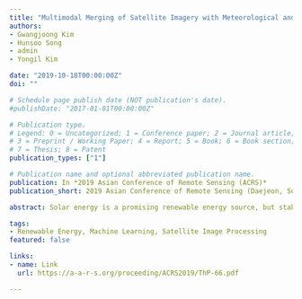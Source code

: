 ```yaml
---
title: "Multimodal Merging of Satellite Imagery with Meteorological and Power Plant Data in Deep Convolutional Neural Network for Short-Term Solar Energy Prediction"
authors:
- Gwangjoong Kim
- Hunsoo Song
- admin
- Yongil Kim

date: "2019-10-18T00:00:00Z"
doi: ""

# Schedule page publish date (NOT publication's date).
#publishDate: "2017-01-01T00:00:00Z"

# Publication type.
# Legend: 0 = Uncategorized; 1 = Conference paper; 2 = Journal article;
# 3 = Preprint / Working Paper; 4 = Report; 5 = Book; 6 = Book section;
# 7 = Thesis; 8 = Patent
publication_types: ["1"]

# Publication name and optional abbreviated publication name.
publication: In *2019 Asian Conference of Remote Sensing (ACRS)*
publication_short: 2019 Asian Conference of Remote Sensing (Daejeon, South Korea)

abstract: Solar energy is a promising renewable energy source, but stable generation of photovoltaic (PV) power is largely impaired by meteorological phenomena. Ground-based weather measurements are limited in their ability to fully capture the unpredictable nature of meteorological conditions. However, remotely-sensed satellite imagery can offer crucial information on the atmosphere and the local environment, providing a broader perspective for more accurate PV estimation. This study proposes a novel Deep Convolutional Network (DCNN) framework, which integrates meteorological satellite imagery, meteorological elements, and past PV measurements to predict short-term PV power. The performance of the proposed model for solar energy prediction was tested on a solar power plant located in South Korea. Results demonstrated that the DCNN model successfully learned the complex meteorological factors such as cloud motion and solar irradiance by integrating stacked multi-temporal COMS images with ground-based meteorological data and previous PV data as input sources. In addition, we confirmed that the use of multi-temporal, multi-band meteorological satellite image significantly improves the prediction accuracy. These results were confirmed by evaluating the normalized mean absolute error of the solar energy output which indicated the proposed model’s effectiveness for short-term PV power predictions.

tags:
- Renewable Energy, Machine Learning, Satellite Image Processing
featured: false

links:
- name: Link
  url: https://a-a-r-s.org/proceeding/ACRS2019/ThP-66.pdf

---
```

